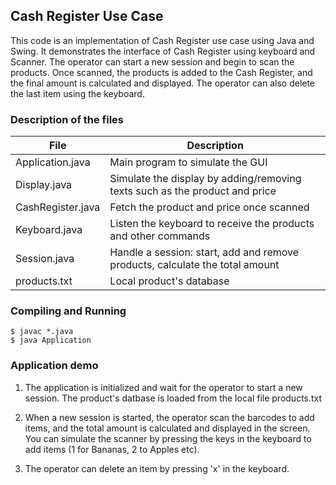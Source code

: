 ## Cash Register Use Case

This code is an implementation of Cash Register use case using Java and Swing.
It demonstrates the interface of Cash Register using keyboard and Scanner. The
operator can start a new session and begin to scan the products. Once scanned,
the products is added to the Cash Register, and the final amount is calculated
and displayed. The operator can also delete the last item using the keyboard.

### Description of the files

| File | Description |
| ----------- | ----------- |
| Application.java | Main program to simulate the GUI |
| Display.java | Simulate the display by adding/removing texts such as the product and price|
| CashRegister.java | Fetch the product and price once scanned |
| Keyboard.java | Listen the keyboard to receive the products and other commands |
| Session.java | Handle a session: start, add and remove products, calculate the total amount |
| products.txt | Local product's database |

### Compiling and Running

```
$ javac *.java
$ java Application
```



### Application demo

1. The application is initialized and wait for the operator to start a new
   session. The product's datbase is loaded from the local file products.txt

2. When a new session is started, the operator scan the barcodes to add items,
   and the total amount is calculated and displayed in the screen. You can
   simulate the scanner by pressing the keys in the keyboard to add items (1
   for Bananas, 2 to Apples etc).

3. The operator can delete an item by pressing 'x' in the keyboard.
